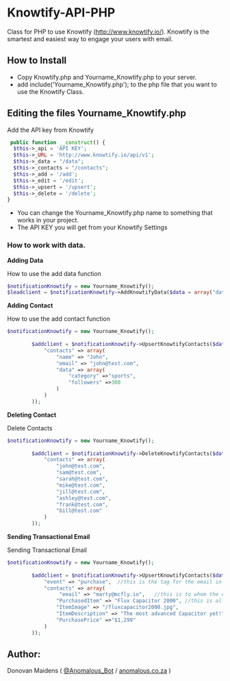# Knowtify-API-PHP

Class for PHP to use Knowtify (http://www.knowtify.io/). Knowtify is the smartest and easiest way to engage your users with email.

## How to Install

* Copy Knowtify.php and Yourname_Knowtify.php to your server.
* add include('Yourname_Knowtify.php'); to the php file that you want to use the Knowtify Class.
 
## Editing the files Yourname_Knowtify.php

Add the API key from Knowtify

```php
 public function __construct() {
  $this->_api = 'API KEY';
  $this->_URL = 'http://www.knowtify.io/api/v1';
  $this->_data = "/data";
  $this->_contacts = "/contacts";
  $this->_add = '/add';
  $this->_edit = '/edit';
  $this->_upsert = '/upsert';
  $this->_delete = '/delete';
} 
```
* You can change the Yourname_Knowtify.php name to something that works in your project.
* The API KEY you will get from your Knowtify Settings 

### How to work with data.

**Adding Data**

How to use the add data function
```php
$notificationKnowtify = new Yourname_Knowtify();
$leadclient = $notificationKnowtify->AddKnowtifyData($data = array("data" => array("data" => "Added Data")));
```

**Adding Contact**

How to use the add contact function
```php
$notificationKnowtify = new Yourname_Knowtify();
        
        $addclient = $notificationKnowtify->UpsertKnowtifyContacts($data = array(
            "contacts" => array(
                "name" => "John",
                "email" => "john@test.com",
                "data" => array(
                    "category" =>"sports",
                    "followers" =>300
                )
            )
        ));  
```

**Deleting Contact**

Delete Contacts
```php
$notificationKnowtify = new Yourname_Knowtify();
        
        $addclient = $notificationKnowtify->DeleteKnowtifyContacts($data = array(
            "contacts" => array(
                "john@test.com",
                "sam@test.com",
                "sarah@test.com",
                "mike@test.com",
                "jill@test.com",
                "ashley@test.com",
                "frank@test.com",
                "bill@test.com"
            )
        ));  
```

**Sending Transactional Email**

Sending Transactional Email
```php
$notificationKnowtify = new Yourname_Knowtify();
        
        $addclient = $notificationKnowtify->UpsertKnowtifyContacts($data = array(
            "event" => "purchase",  //this is the tag for the email in Knowtify
            "contacts" => array(
                 "email" => "marty@mcfly.io",   //this is to whom the email will be delivered
                "PurchasedItem" => "Flux Capacitor 2000", //this is all sample data that will populate the body of the email 
                "ItemImage" => "/fluxcapacitor2000.jpg",
                "ItemDescription" => "The most advanced Capacitor yet!",
                "PurchasePrice" =>"$1,299" 
            )
        ));  
```

## Author:

Donovan Maidens ( [@Anomalous_Bot](http://twitter.com/Anomalous_Bot) / [anomalous.co.za](http://anomalous.co.za) )
